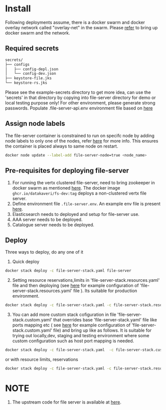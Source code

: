# Install
 Following deployments assume, there is a docker swarm and  docker overlay network called "overlay-net"  in the swarm. Please [refer](../../../docs/swarm-setup.md) to bring up docker swarm and the network.
## Required secrets
```sh
secrets/
├── configs
│   ├── config-depl.json
│   └── config-dev.json
├── keystore-file.jks
└── keystore-rs.jks
```
Please see the example-secrets directory to get more idea, can use the 'secrets' in that directory by copying into file-server  directory  for demo or local testing purpose only! For other environment, please generate strong passwords. Populate .file-server-api.env environment file based on [here](example-secrets/example-env)

## Assign node labels
 The file-server container is constrained to run on specifc node by adding node labels to only one of the nodes, refer [here](https://docs.docker.com/engine/swarm/services/#placement-constraints) for more info. This ensures the container is placed always to same node on restart.
```sh
docker node update --label-add file-server-node=true <node_name>
```

## Pre-requisites for deploying file-server
1. For running the vertx clustered file-server, need to bring zookeeper in docker swarm as mentioned [here](../zookeeper/README.md).
The  docker image ```ghcr.io/datakaveri/fs-dev:tag``` deploys a non-clustered vertx file server.
2. Define environment file ```.file-server.env```. An example env file is present [here](example-env).
3. Elasticsearch needs to deployed and setup for file-server use.
4. AAA server needs to be deployed. 
5. Catalogue server needs to be deployed.
## Deploy

Three ways to deploy, do any one of it
1. Quick deploy  
```sh
docker stack deploy -c file-server-stack.yaml file-server 
```
2. Setting resource reservations,limits in 'file-server-stack.resources.yaml' file and then deploying (see [here](example-file-server-stack.resources.yaml) for example configuration of 'file-server-stack.resources.yaml' file ). Its suitable for production environment.

```sh
docker stack deploy -c file-server-stack.yaml -c file-server-stack.resources.yaml file-server
```
3. You can add more custom stack cofiguration in file 'file-server-stack.custom.yaml' that overrides base 'file-server-stack.yaml' file like ports mapping etc ( see [here](example-file-server-stack.custom.yaml) for example configuration of 'file-server-stack.custom.yaml' file)  and bring up like as follows. It is suitable for trying out locally,dev, staging and testing environment where some custom configuration such as host port mapping is needed.
```sh
docker stack deploy -c file-server-stack.yaml  -c file-server-stack.custom.yaml file-server
```
or 
with resource limits, reservations
```sh
docker stack deploy -c file-server-stack.yaml -c file-server-stack.resources.yaml -c file-server-stack.custom.yaml file-server
```

# NOTE
1. The upstream code for file server is available at [here](https://github.com/datakaveri/iudx-file-server).
